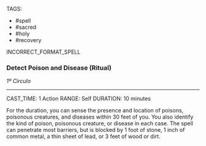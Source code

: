 TAGS:
- #spell
- #sacred
- #holy
- #recovery

INCORRECT_FORMAT_SPELL
### Detect Poison and Disease (Ritual)
*1º Círculo*
___
CAST_TIME: 1 Action
RANGE: Self
DURATION: 10 minutes

For the duration, you can sense the presence and location of poisons, poisonous creatures, and diseases within 30 feet of you. You also identify the kind of poison, poisonous creature, or disease in each case. The spell can penetrate most barriers, but is blocked by 1 foot of stone, 1 inch of common metal, a thin sheet of lead, or 3 feet of wood or dirt.
